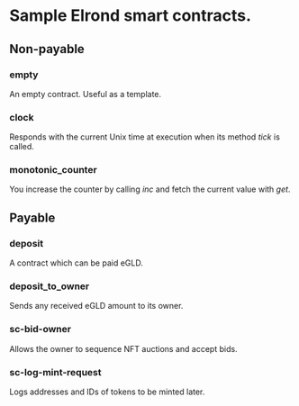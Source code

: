 # Sample Elrond smart contracts.


## Non-payable

### **empty**
An empty contract. Useful as a template.

### **clock**
Responds with the current Unix time at execution when its method _tick_ is called.

### **monotonic_counter**
You increase the counter by calling _inc_ and fetch the current value with _get_.


## Payable

### **deposit**
A contract which can be paid eGLD.

### **deposit_to_owner**
Sends any received eGLD amount to its owner.

### **sc-bid-owner**
Allows the owner to sequence NFT auctions and accept bids.

### **sc-log-mint-request**
Logs addresses and IDs of tokens to be minted later.

